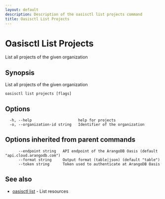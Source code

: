 ```yaml
---
layout: default
description: Description of the oasisctl list projects command
title: Oasisctl List Projects
---
```

# Oasisctl List Projects

List all projects of the given organization

## Synopsis

List all projects of the given organization

```
oasisctl list projects [flags]
```

## Options

```
  -h, --help                     help for projects
  -o, --organization-id string   Identifier of the organization
```

## Options inherited from parent commands

```
      --endpoint string   API endpoint of the ArangoDB Oasis (default "api.cloud.arangodb.com")
      --format string     Output format (table|json) (default "table")
      --token string      Token used to authenticate at ArangoDB Oasis
```

## See also

* [oasisctl list](oasisctl-list.html)	 - List resources


